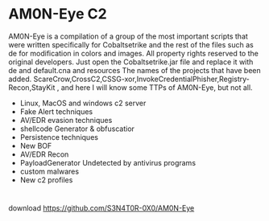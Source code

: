 # AM0N-Eye C2
AM0N-Eye is a compilation of a group of the most important scripts that were written specifically for Cobaltsetrike and the rest of the files such as de for modification in colors and images. All property rights reserved to the original developers. Just open the Cobaltsetrike.jar file and replace it with de and default.cna and resources The names of the projects that have been added. ScareCrow,CrossC2,CSSG-xor,InvokeCredentialPhisher,Registry-Recon,StayKit , and here I will know some TTPs of AM0N-Eye, but not all.

   - Linux, MacOS and windows c2 server
-    Fake Alert techniques
-    AV/EDR evasion techniques
-    shellcode Generator & obfuscatior
-    Persistence techniques
-    New BOF
-    AV/EDR Recon
-    PayloadGenerator Undetected by antivirus programs
-    custom malwares
-    New c2 profiles

#
download 
https://github.com/S3N4T0R-0X0/AM0N-Eye